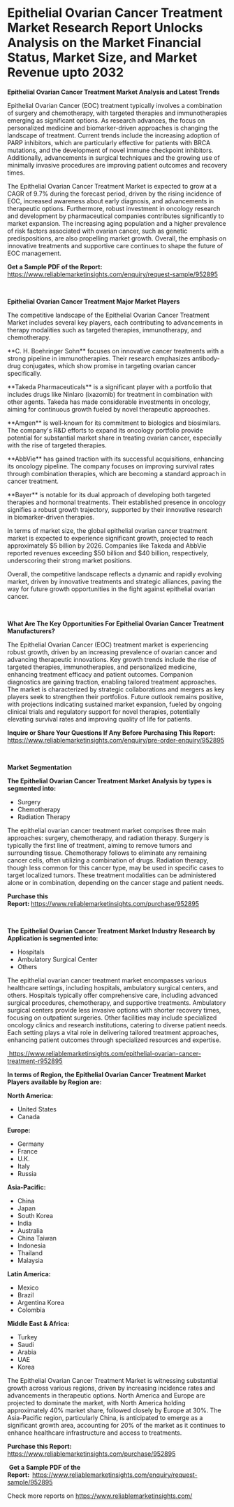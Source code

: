 <p><h1>Epithelial Ovarian Cancer Treatment Market Research Report Unlocks Analysis on the Market Financial Status, Market Size, and Market Revenue upto 2032</h1></p><p><strong>Epithelial Ovarian Cancer Treatment Market Analysis and Latest Trends</strong></p>
<p><p>Epithelial Ovarian Cancer (EOC) treatment typically involves a combination of surgery and chemotherapy, with targeted therapies and immunotherapies emerging as significant options. As research advances, the focus on personalized medicine and biomarker-driven approaches is changing the landscape of treatment. Current trends include the increasing adoption of PARP inhibitors, which are particularly effective for patients with BRCA mutations, and the development of novel immune checkpoint inhibitors. Additionally, advancements in surgical techniques and the growing use of minimally invasive procedures are improving patient outcomes and recovery times.</p><p>The Epithelial Ovarian Cancer Treatment Market is expected to grow at a CAGR of 9.7% during the forecast period, driven by the rising incidence of EOC, increased awareness about early diagnosis, and advancements in therapeutic options. Furthermore, robust investment in oncology research and development by pharmaceutical companies contributes significantly to market expansion. The increasing aging population and a higher prevalence of risk factors associated with ovarian cancer, such as genetic predispositions, are also propelling market growth. Overall, the emphasis on innovative treatments and supportive care continues to shape the future of EOC management.</p></p>
<p><strong>Get a Sample PDF of the Report:&nbsp;</strong> <a href="https://www.reliablemarketinsights.com/enquiry/request-sample/952895?utm_campaign=2221&utm_medium=2&utm_source=Github&utm_content=ia&utm_term=06032025&utm_id=epithelial-ovarian-cancer-treatment">https://www.reliablemarketinsights.com/enquiry/request-sample/952895</a></p>
<p>&nbsp;</p>
<p><strong>Epithelial Ovarian Cancer Treatment Major Market Players</strong></p>
<p><p>The competitive landscape of the Epithelial Ovarian Cancer Treatment Market includes several key players, each contributing to advancements in therapy modalities such as targeted therapies, immunotherapy, and chemotherapy.</p><p>**C. H. Boehringer Sohn** focuses on innovative cancer treatments with a strong pipeline in immunotherapies. Their research emphasizes antibody-drug conjugates, which show promise in targeting ovarian cancer specifically. </p><p>**Takeda Pharmaceuticals** is a significant player with a portfolio that includes drugs like Ninlaro (ixazomib) for treatment in combination with other agents. Takeda has made considerable investments in oncology, aiming for continuous growth fueled by novel therapeutic approaches.</p><p>**Amgen** is well-known for its commitment to biologics and biosimilars. The company's R&D efforts to expand its oncology portfolio provide potential for substantial market share in treating ovarian cancer, especially with the rise of targeted therapies.</p><p>**AbbVie** has gained traction with its successful acquisitions, enhancing its oncology pipeline. The company focuses on improving survival rates through combination therapies, which are becoming a standard approach in cancer treatment.</p><p>**Bayer** is notable for its dual approach of developing both targeted therapies and hormonal treatments. Their established presence in oncology signifies a robust growth trajectory, supported by their innovative research in biomarker-driven therapies.</p><p>In terms of market size, the global epithelial ovarian cancer treatment market is expected to experience significant growth, projected to reach approximately $5 billion by 2026. Companies like Takeda and AbbVie reported revenues exceeding $50 billion and $40 billion, respectively, underscoring their strong market positions.</p><p>Overall, the competitive landscape reflects a dynamic and rapidly evolving market, driven by innovative treatments and strategic alliances, paving the way for future growth opportunities in the fight against epithelial ovarian cancer.</p></p>
<p>&nbsp;</p>
<p><strong>What Are The Key Opportunities For Epithelial Ovarian Cancer Treatment Manufacturers?</strong></p>
<p><p>The Epithelial Ovarian Cancer (EOC) treatment market is experiencing robust growth, driven by an increasing prevalence of ovarian cancer and advancing therapeutic innovations. Key growth trends include the rise of targeted therapies, immunotherapies, and personalized medicine, enhancing treatment efficacy and patient outcomes. Companion diagnostics are gaining traction, enabling tailored treatment approaches. The market is characterized by strategic collaborations and mergers as key players seek to strengthen their portfolios. Future outlook remains positive, with projections indicating sustained market expansion, fueled by ongoing clinical trials and regulatory support for novel therapies, potentially elevating survival rates and improving quality of life for patients.</p></p>
<p><strong>Inquire or Share Your Questions If Any Before Purchasing This Report:</strong> <a href="https://www.reliablemarketinsights.com/enquiry/pre-order-enquiry/952895?utm_campaign=2221&utm_medium=2&utm_source=Github&utm_content=ia&utm_term=06032025&utm_id=epithelial-ovarian-cancer-treatment">https://www.reliablemarketinsights.com/enquiry/pre-order-enquiry/952895</a></p>
<p>&nbsp;</p>
<p><strong>Market Segmentation</strong></p>
<p><strong>The Epithelial Ovarian Cancer Treatment Market Analysis by types is segmented into:</strong></p>
<p><ul><li>Surgery</li><li>Chemotherapy</li><li>Radiation Therapy</li></ul></p>
<p><p>The epithelial ovarian cancer treatment market comprises three main approaches: surgery, chemotherapy, and radiation therapy. Surgery is typically the first line of treatment, aiming to remove tumors and surrounding tissue. Chemotherapy follows to eliminate any remaining cancer cells, often utilizing a combination of drugs. Radiation therapy, though less common for this cancer type, may be used in specific cases to target localized tumors. These treatment modalities can be administered alone or in combination, depending on the cancer stage and patient needs.</p></p>
<p><strong>Purchase this Report:&nbsp;</strong><a href="https://www.reliablemarketinsights.com/purchase/952895?utm_campaign=2221&utm_medium=2&utm_source=Github&utm_content=ia&utm_term=06032025&utm_id=epithelial-ovarian-cancer-treatment">https://www.reliablemarketinsights.com/purchase/952895</a></p>
<p>&nbsp;</p>
<p><strong>The Epithelial Ovarian Cancer Treatment Market Industry Research by Application is segmented into:</strong></p>
<p><ul><li>Hospitals</li><li>Ambulatory Surgical Center</li><li>Others</li></ul></p>
<p><p>The epithelial ovarian cancer treatment market encompasses various healthcare settings, including hospitals, ambulatory surgical centers, and others. Hospitals typically offer comprehensive care, including advanced surgical procedures, chemotherapy, and supportive treatments. Ambulatory surgical centers provide less invasive options with shorter recovery times, focusing on outpatient surgeries. Other facilities may include specialized oncology clinics and research institutions, catering to diverse patient needs. Each setting plays a vital role in delivering tailored treatment approaches, enhancing patient outcomes through specialized resources and expertise.</p></p>
<p><a href="https://www.reliablemarketinsights.com/epithelial-ovarian-cancer-treatment-r952895?utm_campaign=2221&utm_medium=2&utm_source=Github&utm_content=ia&utm_term=06032025&utm_id=epithelial-ovarian-cancer-treatment">&nbsp;https://www.reliablemarketinsights.com/epithelial-ovarian-cancer-treatment-r952895</a></p>
<p><strong>In terms of Region, the Epithelial Ovarian Cancer Treatment Market Players available by Region are:</strong></p>
<p>
    <p> <strong> North America: </strong>
        <ul>
            <li>United States</li>
            <li>Canada</li>
        </ul>
        </p> 
    <p> <strong> Europe: </strong>
        <ul>
            <li>Germany</li>
            <li>France</li>
            <li>U.K.</li>
            <li>Italy</li>
            <li>Russia</li>
        </ul>
        </p> 
    <p> <strong> Asia-Pacific: </strong>
        <ul>
            <li>China</li>
            <li>Japan</li>
            <li>South Korea</li>
            <li>India</li>
            <li>Australia</li>
            <li>China Taiwan</li>
            <li>Indonesia</li>
            <li>Thailand</li>
            <li>Malaysia</li>
        </ul>
        </p> 
    <p> <strong> Latin America: </strong>
        <ul>
            <li>Mexico</li>
            <li>Brazil</li>
            <li>Argentina Korea</li>
            <li>Colombia</li>
        </ul>
        </p> 
    <p> <strong> Middle East & Africa: </strong>
        <ul>
            <li>Turkey</li>
            <li>Saudi</li>
            <li>Arabia</li>
            <li>UAE</li>
            <li>Korea</li>
        </ul>
    </p>
    </p>
<p><p>The Epithelial Ovarian Cancer Treatment Market is witnessing substantial growth across various regions, driven by increasing incidence rates and advancements in therapeutic options. North America and Europe are projected to dominate the market, with North America holding approximately 40% market share, followed closely by Europe at 30%. The Asia-Pacific region, particularly China, is anticipated to emerge as a significant growth area, accounting for 20% of the market as it continues to enhance healthcare infrastructure and access to treatments.</p></p>
<p><strong>Purchase this Report: </strong><a href="https://www.reliablemarketinsights.com/purchase/952895?utm_campaign=2221&utm_medium=2&utm_source=Github&utm_content=ia&utm_term=06032025&utm_id=epithelial-ovarian-cancer-treatment">https://www.reliablemarketinsights.com/purchase/952895</a></p>
<p>&nbsp;<strong>Get a Sample PDF of the Report:&nbsp;&nbsp;</strong><a href="https://www.reliablemarketinsights.com/enquiry/request-sample/952895?utm_campaign=2221&utm_medium=2&utm_source=Github&utm_content=ia&utm_term=06032025&utm_id=epithelial-ovarian-cancer-treatment">https://www.reliablemarketinsights.com/enquiry/request-sample/952895</a></p>
<p><strong></strong></p>
<p>Check more reports on <a href="https://www.reliablemarketinsights.com/?utm_campaign=2221&utm_medium=2&utm_source=Github&utm_content=ia&utm_term=06032025&utm_id=epithelial-ovarian-cancer-treatment">https://www.reliablemarketinsights.com/</a></p>